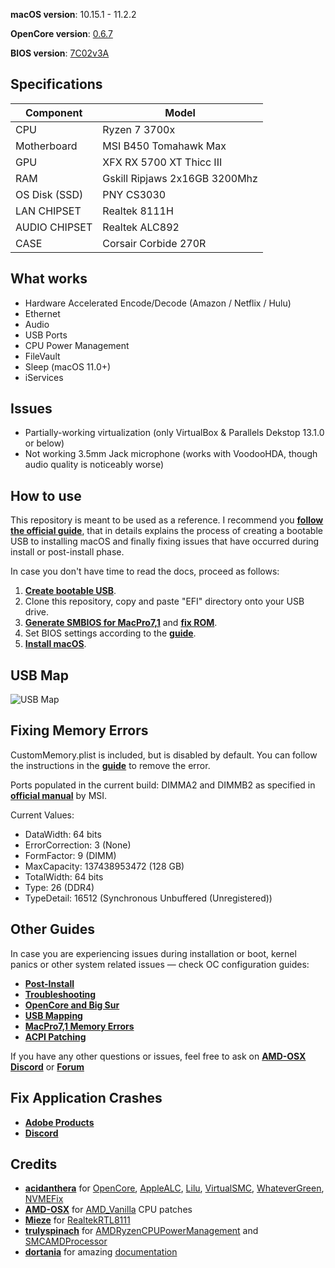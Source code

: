 **macOS version**: 10.15.1 - 11.2.2

**OpenCore version**: [0.6.7](https://github.com/acidanthera/OpenCorePkg/releases/tag/0.6.7)

**BIOS version**: [7C02v3A](https://download.msi.com/bos_exe/mb/7C02v3A.zip)

## Specifications
| **Component** | **Model** |
| ------------- | --------- |
| CPU | Ryzen 7 3700x |
| Motherboard | MSI B450 Tomahawk Max |
| GPU | XFX RX 5700 XT Thicc III |
| RAM | Gskill Ripjaws 2x16GB 3200Mhz |
| OS Disk (SSD) | PNY CS3030 |
| LAN CHIPSET | Realtek 8111H |
| AUDIO CHIPSET | Realtek ALC892 |
| CASE | Corsair Corbide 270R |

## What works
 - Hardware Accelerated Encode/Decode (Amazon / Netflix / Hulu)
 - Ethernet 
 - Audio  
 - USB Ports
 - CPU Power Management
 - FileVault
 - Sleep (macOS 11.0+)
 - iServices

 ## Issues
  - Partially-working virtualization (only VirtualBox & Parallels Dekstop 13.1.0 or below)
  - Not working 3.5mm Jack microphone (works with VoodooHDA, though audio quality is noticeably worse)

## How to use

This repository is meant to be used as a reference. I recommend you [**follow the official guide**](https://dortania.github.io/OpenCore-Install-Guide/), that in details explains the process of creating a bootable USB to installing macOS and finally fixing issues that have occurred during install or post-install phase.

In case you don't have time to read the docs, proceed as follows:

  1. [**Create bootable USB**](https://dortania.github.io/OpenCore-Install-Guide/installer-guide/).  
  2. Clone this repository, copy and paste "EFI" directory onto your USB drive.
  3. [**Generate SMBIOS for MacPro7,1**](https://dortania.github.io/OpenCore-Post-Install/universal/iservices.html#generate-a-new-serial) and [**fix ROM**](https://dortania.github.io/OpenCore-Post-Install/universal/iservices.html#fixing-rom).  
  4. Set BIOS settings according to the [**guide**](https://dortania.github.io/OpenCore-Install-Guide/AMD/zen.html#amd-bios-settings).  
  5. [**Install macOS**](https://dortania.github.io/OpenCore-Install-Guide/installation/installation-process.html#booting-the-opencore-usb). 

## USB Map
![USB Map](https://user-images.githubusercontent.com/57127875/106525478-55d0cb00-64e4-11eb-9943-d0d67f000320.png)

## Fixing Memory Errors

CustomMemory.plist is included, but is disabled by default. You can follow the instructions in the [**guide**](https://dortania.github.io/OpenCore-Post-Install/universal/memory.html) to remove the error.   

Ports populated in the current build: DIMMA2 and DIMMB2 as specified in [**official manual**](https://download.msi.com/archive/mnu_exe/mb/E7C02v1.5.pdf) by MSI.  

Current Values:
 - DataWidth: 64 bits
 - ErrorCorrection: 3 (None)
 - FormFactor: 9 (DIMM)
 - MaxCapacity: 137438953472 (128 GB)
 - TotalWidth: 64 bits
 - Type: 26 (DDR4)
 - TypeDetail: 16512 (Synchronous Unbuffered (Unregistered))

## Other Guides

In case you are experiencing issues during installation or boot, kernel panics or other system related issues — check OC configuration guides:  

 - [**Post-Install**](https://dortania.github.io/OpenCore-Post-Install/)
 - [**Troubleshooting**](https://dortania.github.io/OpenCore-Install-Guide/troubleshooting/troubleshooting.html)
 - [**OpenCore and Big Sur**](https://dortania.github.io/OpenCore-Install-Guide/extras/big-sur/#table-of-contents)
 - [**USB Mapping**](https://dortania.github.io/OpenCore-Post-Install/usb/manual/manual.html#usb-mapping-the-manual-way)
 - [**MacPro7,1 Memory Errors**](https://dortania.github.io/OpenCore-Post-Install/universal/memory.html)
 - [**ACPI Patching**](https://dortania.github.io/Getting-Started-With-ACPI/)

If you have any other questions or issues, feel free to ask on [**AMD-OSX Discord**](https://discord.gg/EfCYAJW) or [**Forum**](https://forum.amd-osx.com)  

## Fix Application Crashes

- [**Adobe Products**](https://gist.github.com/naveenkrdy/26760ac5135deed6d0bb8902f6ceb6bd)
- [**Discord**](https://gist.github.com/bakedpotato191/ff82485e809594ab94c10abc26fa4121#file-discordamdfix-md)

## Credits
- [**acidanthera**](https://github.com/acidanthera) for [OpenCore](https://github.com/acidanthera/OpenCorePkg), [AppleALC](https://github.com/acidanthera/AppleALC), [Lilu](https://github.com/acidanthera/Lilu), [VirtualSMC](https://github.com/acidanthera/VirtualSMC), [WhateverGreen](https://github.com/acidanthera/WhateverGreen),
    [NVMEFix](https://github.com/acidanthera/NVMeFix)
- [**AMD-OSX**](https://github.com/AMD-OSX) for [AMD_Vanilla](https://github.com/AMD-OSX/AMD_Vanilla) CPU patches
- [**Mieze**](https://github.com/Mieze) for [RealtekRTL8111](https://github.com/Mieze/RTL8111_driver_for_OS_X)
- [**trulyspinach**](https://github.com/trulyspinach) for [AMDRyzenCPUPowerManagement](https://github.com/trulyspinach/SMCAMDProcessor) and [SMCAMDProcessor](https://github.com/trulyspinach/SMCAMDProcessor)
- [**dortania**](https://github.com/dortania) for amazing [documentation](https://dortania.github.io/OpenCore-Install-Guide/)

